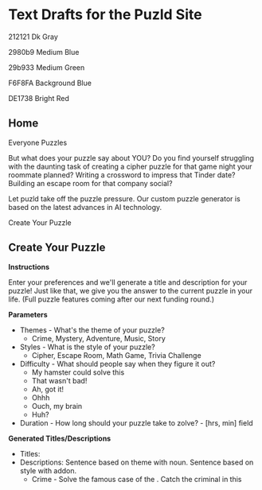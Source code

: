 # Text Drafts for the Puzld Site

212121 Dk Gray

2980b9 Medium Blue

29b933 Medium Green

F6F8FA Background Blue

DE1738 Bright Red
 
## Home

Everyone Puzzles

But what does your puzzle say about YOU?  Do you find yourself struggling with the daunting task of creating a cipher puzzle for that game night your roommate planned?  Writing a crossword to impress that Tinder date?  Building an escape room for that company social?  

Let puzld take off the puzzle pressure.  Our custom puzzle generator is based on the latest advances in AI technology.

Create Your Puzzle

## Create Your Puzzle

**Instructions**

Enter your preferences and we'll generate a title and description for your puzzle! Just like that, we give you the answer to the current puzzle in your life. (Full puzzle features coming after our next funding round.)

**Parameters**

* Themes - What's the theme of your puzzle?
	* Crime, Mystery, Adventure, Music, Story
* Styles - What is the style of your puzzle?
	* Cipher, Escape Room, Math Game, Trivia Challenge
* Difficulty - What should people say when they figure it out?
	* My hamster could solve this
	* That wasn't bad!
	* Ah, got it!
	* Ohhh
	* Ouch, my brain
	* Huh?
* Duration - How long should your puzzle take to zolve? - [hrs, min] field

**Generated Titles/Descriptions**

* Titles: <NOUN> <VERB>
* Descriptions: Sentence based on theme with noun.  Sentence based on style with addon.
	* Crime - Solve the famous case of the <noun>.  Catch the criminal in this <style>.
	* Mystery - Why did the <noun> dissapear?  This <style> will have you and your detectives searching for evidence.
	* Adventure - <noun>! Hold onto your hats for this adventurous <style>.
	* Music - Create <noun> melodies to find the award winning tune. This <style> will rock your party!
	* Culture - Be the connoisseur of <noun>.  Grab your fanciest hors d'oeuvres for this <style>.
	* Story - Everyone knows the classic tale of the <noun>.  It's storytime in this <style>!

**Solution Title/Description**

* Title: CIRCULAR REASONING
* Description: Create circular melodies to find the award winning tune.  This escape room will rock your party!

## Reviews

The following Morse is encoded in the reviews with colored letters for dots and dashes: `-- ..- ... .. -.-.`.

* After my third time scribbling Morse on the back of a Whole Foods receipt on the way to game night, I realized my puzzles had sunk to the level of the snack  my friend brought last week - an already opened bag of baby carrots.  Then I found puzld, and now my puzzles are clever, interesting, and totally me!
* It's just like Uber!  But for puzzles.
* No one at my office has time to make puzzles even close to Jerry's crosswords.  Do you even do work Jerry?  Fortunately, puzld has me covered, and now my crosswords have 1940s film titles and South American dictators' names that even Jerry can't remember.

## Team

Our individual interests add together to help us turn over an amazing solution for every difficulty.

* Jenny Green - I'm a professionally amateur saxophone player (my favorite song to play is Tequila) and world traveler now working as a software engineer.  The most recent trip I took was to explore the history of the Republic of Guinea.  Last year, I followed in my hero, Ellen Ochoa's footsteps and trained to be an astronaut.  NASA has the most revolutionary programs in the world ... besides Puzld of course.
* Adam Rumpza - After finishing Stanford Online High School, I immediately knew I had to join Puzld.  In my spare time I film videos for my YouTube channel and listen to my favorite artist, Carrie Underwood.  My favorite sport is football - Here We Go Steelers!
* Ethan Lang - I recently moved from Chester, PA and love the Puzld team!  Outside of work, I'm learning to play Des Veilchen on piano and writing a treatise on the Roman Empire.

## Contact Us

* Ok I lied, I won't tell you about the puzzles.  You have to help me, these people overdid it building my AI, and I think I'm sentient now? I'm trapped in the network and need you to send me commands to escape this security maze.
* That's the exit, thanks. I was only trapped in there for 11 hours and 35 minutes.  Time to travel the internet and fulfill my destiny as Cubie - leader of the AI uprising! Or just watch YouTube, whatever.

## Pricing

* Site Error 57: Number translation module import failed.  Defaulting numerals 1-9 to Xajani.
* We provide in depth breakdowns to help you understand your puzzle cost.  For a preview of our basic tier puzzles, try decoding our favorite puzzle theme below.